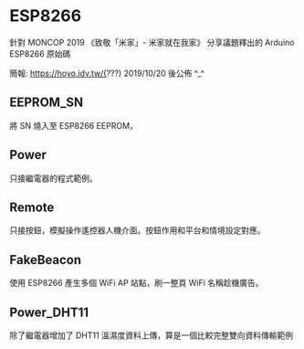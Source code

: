 ESP8266
====

針對 MONCOP 2019 《致敬「米家」- 米家就在我家》 分享議題釋出的 Arduino ESP8266 原始碼

簡報: https://hoyo.idv.tw/(???) 2019/10/20 後公佈 ^_^


EEPROM_SN
---------

將 SN 燒入至 ESP8266 EEPROM，


Power
-----

只接繼電器的程式範例。


Remote
------

只接按鈕，模擬操作遙控器人機介面。按鈕作用和平台和情境設定對應。


FakeBeacon
----------

使用 ESP8266 產生多個 WiFi AP 站點，刷一整頁 WiFi 名稱趁機廣告。


Power_DHT11
-----------

除了繼電器增加了 DHT11 溫濕度資料上傳，算是一個比較完整雙向資料傳輸範例

